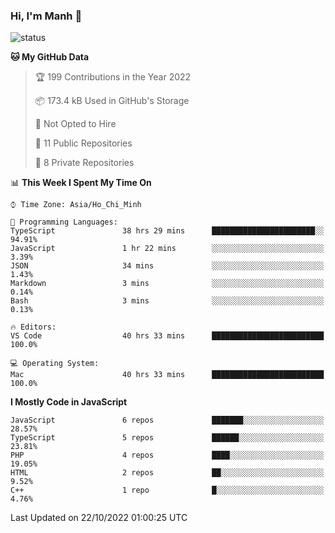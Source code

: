 ### Hi, I'm Manh 👋

![status](https://badge.stateful.com/manhhn01/status.svg)

<!--START_SECTION:waka-->
**🐱 My GitHub Data** 

> 🏆 199 Contributions in the Year 2022
 > 
> 📦 173.4 kB Used in GitHub's Storage 
 > 
> 🚫 Not Opted to Hire
 > 
> 📜 11 Public Repositories 
 > 
> 🔑 8 Private Repositories  
 > 
📊 **This Week I Spent My Time On** 

```text
⌚︎ Time Zone: Asia/Ho_Chi_Minh

💬 Programming Languages: 
TypeScript               38 hrs 29 mins      ███████████████████████░░   94.91% 
JavaScript               1 hr 22 mins        ░░░░░░░░░░░░░░░░░░░░░░░░░   3.39% 
JSON                     34 mins             ░░░░░░░░░░░░░░░░░░░░░░░░░   1.43% 
Markdown                 3 mins              ░░░░░░░░░░░░░░░░░░░░░░░░░   0.14% 
Bash                     3 mins              ░░░░░░░░░░░░░░░░░░░░░░░░░   0.13%

🔥 Editors: 
VS Code                  40 hrs 33 mins      █████████████████████████   100.0%

💻 Operating System: 
Mac                      40 hrs 33 mins      █████████████████████████   100.0%

```

**I Mostly Code in JavaScript** 

```text
JavaScript               6 repos             ███████░░░░░░░░░░░░░░░░░░   28.57% 
TypeScript               5 repos             ██████░░░░░░░░░░░░░░░░░░░   23.81% 
PHP                      4 repos             ████░░░░░░░░░░░░░░░░░░░░░   19.05% 
HTML                     2 repos             ██░░░░░░░░░░░░░░░░░░░░░░░   9.52% 
C++                      1 repo              █░░░░░░░░░░░░░░░░░░░░░░░░   4.76%

```



 Last Updated on 22/10/2022 01:00:25 UTC
<!--END_SECTION:waka
